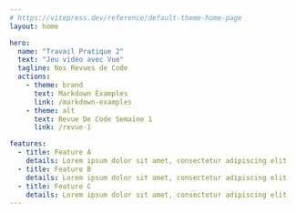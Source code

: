 ```yaml
---
# https://vitepress.dev/reference/default-theme-home-page
layout: home

hero:
  name: "Travail Pratique 2"
  text: "Jeu vidéo avec Vue"
  tagline: Nos Revues de Code
  actions:
    - theme: brand
      text: Markdown Examples
      link: /markdown-examples
    - theme: alt
      text: Revue De Code Semaine 1
      link: /revue-1

features:
  - title: Feature A
    details: Lorem ipsum dolor sit amet, consectetur adipiscing elit
  - title: Feature B
    details: Lorem ipsum dolor sit amet, consectetur adipiscing elit
  - title: Feature C
    details: Lorem ipsum dolor sit amet, consectetur adipiscing elit
---
```

